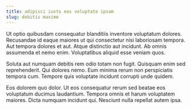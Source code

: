 ```yaml
---
title: adipisci iusto eos voluptate ipsam
slug: debitis maxime
---
```


Ut optio quibusdam consequatur blanditiis inventore voluptatum dolores. Recusandae id eaque maiores ut qui consectetur nisi laboriosam tempora. Aut tempora dolores et aut. Atque distinctio aut incidunt. Ab omnis assumenda et nemo enim. Voluptatibus aliquid esse veniam quos.

Soluta aut numquam debitis rem odio totam non fugit. Quisquam enim sed reprehenderit. Qui dolores nemo. Eum minima rerum non perspiciatis tempora cum. Tempore quis voluptate incidunt corrupti unde quidem.

Eos dolorem quo dolor. Ut eos consequatur rerum sed beatae eos voluptatum ducimus laudantium. Tempora omnis et harum voluptatem maiores. Dicta numquam incidunt qui. Nesciunt nulla repellat autem ipsa.
